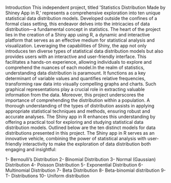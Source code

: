 Introduction
This independent project, titled 'Statistics Distribution Made by Shiney App in R,' represents a comprehensive exploration into ten unique statistical data distribution models. Developed outside the confines of a formal class setting, this endeavor delves into the intricacies of data distribution—a fundamental concept in statistics. The heart of the project lies in the creation of a Shiny app using R, a dynamic and interactive platform that serves as an effective medium for statistical analysis and visualization. Leveraging the capabilities of Shiny, the app not only introduces ten diverse types of statistical data distribution models but also provides users with an interactive and user-friendly interface. This facilitates a hands-on experience, allowing individuals to explore and comprehend the nuances of each model.In the realm of statistics, understanding data distribution is paramount. It functions as a key determinant of variable values and quantifies relative frequencies, transforming raw data into visually compelling graphs and charts. Such graphical representations play a crucial role in extracting valuable information from the data. Moreover, this project underscores the importance of comprehending the distribution within a population. A thorough understanding of the types of distribution assists in applying appropriate statistical techniques and methods, ensuring robust and accurate analyses. The Shiny app in R enhances this understanding by offering a practical tool for exploring and studying statistical data distribution models. Outlined below are the ten distinct models for data distributions presented in this project. The Shiny app in R serves as an innovative vehicle, combining the power of statistical analysis with user-friendly interactivity to make the exploration of data distribution both engaging and insightful:

1- Bernoulli’s Distribution
2- Binomial Distribution
3- Normal (Gaussian) Distribution
4- Poisson Distribution
5- Exponential Distribution
6- Multinomial Distribution
7- Beta Distribution
8- Beta-binomial distribution
9- T- Distributions
10- Uniform distribution
